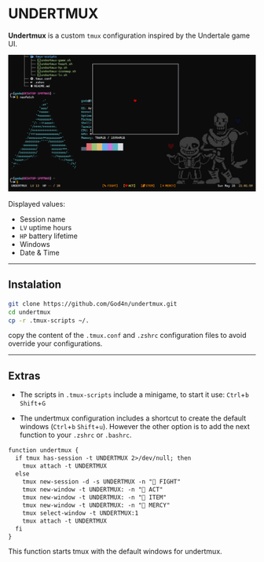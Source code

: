 # UNDERTMUX

**Undertmux** is a custom `tmux` configuration inspired by the Undertale game UI.  

![undertmux](undertmux.png)

Displayed values:

- Session name
- `LV` uptime hours
- `HP` battery lifetime
- Windows
- Date & Time

---

## Instalation

```bash
git clone https://github.com/God4n/undertmux.git
cd undertmux
cp -r .tmux-scripts ~/.
```

copy the content of the `.tmux.conf` and `.zshrc` configuration files to avoid override your configurations.

---

## Extras

- The scripts in `.tmux-scripts` include a minigame, to start it use: `Ctrl`+`b`  `Shift`+`G`

- The undertmux configuration includes a shortcut to create the default windows (`Ctrl`+`b`  `Shift`+`u`). However the other option is to add the next function to your `.zshrc` or `.bashrc`.

```
function undertmux {
  if tmux has-session -t UNDERTMUX 2>/dev/null; then
    tmux attach -t UNDERTMUX
  else
    tmux new-session -d -s UNDERTMUX -n "󰓥 FIGHT"
    tmux new-window -t UNDERTMUX: -n "󰘊 ACT"
    tmux new-window -t UNDERTMUX: -n " ITEM"
    tmux new-window -t UNDERTMUX: -n " MERCY"
    tmux select-window -t UNDERTMUX:1
    tmux attach -t UNDERTMUX
  fi
}
```

This function starts tmux with the default windows for undertmux.
